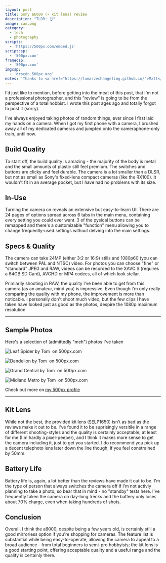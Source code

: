 ```yaml
---
layout: post
title: Sony a6000 (+ kit lens) review
description: "TLDR: 👌"
image: cam.png
category:
  - tech
  - photography
scripts:
  - 'https://500px.com/embed.js'
scriptcsp:
  - '500px.com'
framecsp:
  - '500px.com'
imgcsp:
  - 'drscdn.500px.org'
notes: 'Thanks to <a href="https://lunarzechangeling.github.io/">Matt</a> for assistance with this post'
---
```


I'd just like to mention, before getting into the meat of this post, that I'm not a professional photographer, and this "review" is going to be from the perspective of a total hobbist. I wrote this post ages ago and totally forgot to post it (sorry).

I've always enjoyed taking photos of random things, ever since I first laid my hands on a camera. When I got my first phone with a camera, I brushed away all of my dedicated cameras and jumpted onto the cameraphone-only train, until now.

## Build Quality

To start off, the build quality is amazing - the majority of the body is metal and the small amounts of plastic still feel premium. The switches and buttons are clicky and feel durable. The camera is a lot smaller than a DLSR, but not as small as Sony's fixed-lens compact cameras (like the RX100). It wouldn't fit in an average pocket, but I have had no problems with its size.

## In-Use

Turning the camera on reveals an extensive but easy-to-learn UI. There are 24 pages of options spread across 6 tabs in the main menu, containing every setting you could ever want. 3 of the pysical buttons can be remapped and there's a customizable "function" menu allowing you to change frequently-used settings without delving into the main settings.

## Specs & Quality

The camera can take 24MP (either 3:2 or 16:9) stills and 1080p60 (you can switch between PAL and NTSC) video. For photos you can choose "fine" or "standard" JPEG and RAW, videos can be recorded to the XAVC S (requires a 64GB SD Card), AVCHD or MP4 codecs, all of which look stellar.

Primiarlly shooting in RAW, the quality I've been able to get from this camera (as an amateur, mind you) is impressive. Even though I'm only really comparing the quality with my phone, the improvement is more than noticable. I personally don't shoot much video, but the few clips I have taken have looked just as good as the photos, despire the 1080p maximum resolution.

---

## Sample Photos

Here's a selection of (admittedly "meh") photos I've taken

<div class='pixels-photo'>
  <p>
    <img src='https://drscdn.500px.org/photo/260641829/m%3D900/v2?user_id=26287367&webp=true&sig=13ce305f915bf127d6da47c1897daccd6b1a689e7517ea97efa6b50060364c50' alt='Leaf Spider by Tom ﻿ on 500px.com'>
  </p>
  <a href='https://500px.com/photo/260641829/leaf-spider-by-tom' alt='Leaf Spider by Tom ﻿ on 500px.com'></a>
</div>

<div class='pixels-photo'>
  <p>
    <img src='https://drscdn.500px.org/photo/257610691/m%3D900/v2?user_id=26287367&webp=true&sig=0a4641d2f89d6d7b457f3dd0c41dc2a2f0cb0bf3412d0a3d84ee0d03041e1dce' alt='Dandelion by Tom ﻿ on 500px.com'>
  </p>
  <a href='https://500px.com/photo/257610691/dandelion-by-tom-' alt='Dandelion by Tom ﻿ on 500px.com'></a>
</div>

<div class='pixels-photo'>
  <p>
    <img src='https://drscdn.500px.org/photo/265949757/m%3D900/v2?user_id=26287367&webp=true&sig=310c5e91cfc835edd8986077ec65e607fc0307d1a51c8590311b0827ea30d8d1' alt='Grand Central by Tom ﻿ on 500px.com'>
  </p>
  <a href='https://500px.com/photo/265949757/grand-central-by-tom' alt='Grand Central by Tom ﻿ on 500px.com'></a>
</div>

<div class='pixels-photo'>
  <p>
    <img src='https://drscdn.500px.org/photo/265949721/m%3D900/v2?user_id=26287367&webp=true&sig=5e6256c371555b5b4686e47830076c4e59fb0c17c028dfdc6a89f55f8d0e6997' alt='Midland Metro by Tom ﻿ on 500px.com'>
  </p>
  <a href='https://500px.com/photo/265949721/midland-metro-by-tom' alt='Midland Metro by Tom ﻿ on 500px.com'></a>
</div>

Check out more on [my 500px profile](https://photos.dnomaid.co.uk)

---

## Kit Lens

While not the best, the provided kit lens (SELP1650) isn't as bad as the reviews make it out to be. I've found it to be suprisingly versitile in a range of different shooting-styles and the quality is certainly acceptable, at least for me (I'm hardly a pixel-peeper), and I think it makes more sense to get the camera including it, just to get you started. I do recommend you pick up a decent telephoto lens later down the line though, if you feel constrained by 50mm.

## Battery Life

Battery life is, again, a lot better than the reviews have made it out to be. I'm the type of person that always switches the camera off if I'm not activly planning to take a photo, so bear that in mind - no "standby" tests here. I've frequently taken the camera on day-long trecks and the battery only loses about 70% charge, even when taking hundreds of shots.

## Conclusion

Overall, I think the a6000, despite being a few years old, is certainly still a good mirrorless option if you're shopping for cameras. The feature list is substantial while being easy-to-operate, allowing the camera to appeal to a broad audience - from total beginners to semi-pro hobbyists; the kit lens is a good starting point, offering acceptable quality and a useful range and the quality is certainly there.
